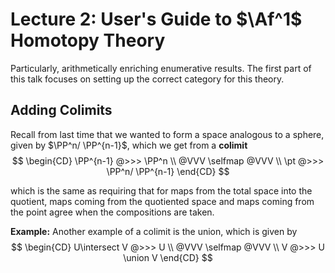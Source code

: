 # Lecture 2: User's Guide to $\Af^1$ Homotopy Theory

Particularly, arithmetically enriching enumerative results. The first part of this talk focuses on setting up the correct category for this theory.


## Adding Colimits
Recall from last time that we wanted to form a space analogous to a sphere, given by $\PP^n/ \PP^{n-1}$, which we get from a **colimit**
$$
\begin{CD}
  \PP^{n-1} @>>> \PP^n \\
  @VVV \selfmap @VVV \\
  \pt @>>> \PP^n/ \PP^{n-1}
\end{CD}
$$

which is the same as requiring that for maps from the total space into the quotient, maps coming from the quotiented space and maps coming from the point agree when the compositions are taken.

**Example:** Another example of a colimit is the union, which is given by
$$
\begin{CD}
  U\intersect V @>>> U \\
  @VVV \selfmap @VVV \\
  V @>>> U \union V
\end{CD}
$$
